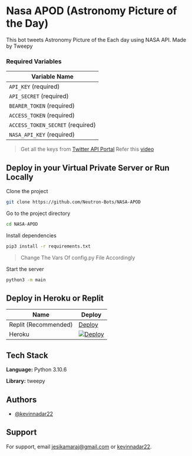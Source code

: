 
# Nasa APOD (Astronomy Picture of the Day)

This bot tweets Astronomy Picture of the Each day using NASA API. Made by Tweepy

### Required Variables


| Variable Name                        |                                                                                                                                                       
| ------------------------------------ | 
| `API_KEY` (required)                  |                                                                                           
| `API_SECRET` (required)                |                                                                                          
| `BEARER_TOKEN` (required)          |                                                                            
| `ACCESS_TOKEN`   (required)      |                                                                                              
| `ACCESS_TOKEN_SECRET` (required) |                                                                                       
| `NASA_API_KEY` (required)         |

>Get all the keys from [Twitter API Portal](https://developer.twitter.com/en/docs/twitter-api)
Refer this [video](https://www.youtube.com/watch?v=BdmUhQnPToM)
## Deploy in your Virtual Private Server or Run Locally


Clone the project

```bash
git clone https://github.com/Neutron-Bots/NASA-APOD
```

Go to the project directory

```bash
cd NASA-APOD
```

Install dependencies

```bash
pip3 install -r requirements.txt
```

> Change The Vars Of config.py File Accordingly


Start the server

```bash
python3 -m main
```

## Deploy in Heroku or Replit

| Name              | Deploy        |
| ----------------- | ------------- | 
| Replit (Recommended) | [Deploy](https://replit.com/github/Neutron-Bots/NASA-APOD) |
| Heroku | [![Deploy](https://www.herokucdn.com/deploy/button.svg)](https://heroku.com/deploy?template=https://github.com/Neutron-Bots/NASA-APODl)                          |



## Tech Stack

**Language:** Python 3.10.6

**Library:** tweepy


## Authors

- [@kevinnadar22](https://www.github.com/kevinnadar22)


## Support

For support, email jesikamaraj@gmail.com or [kevinnadar22](https://twitter.com/kevinnadar22).

